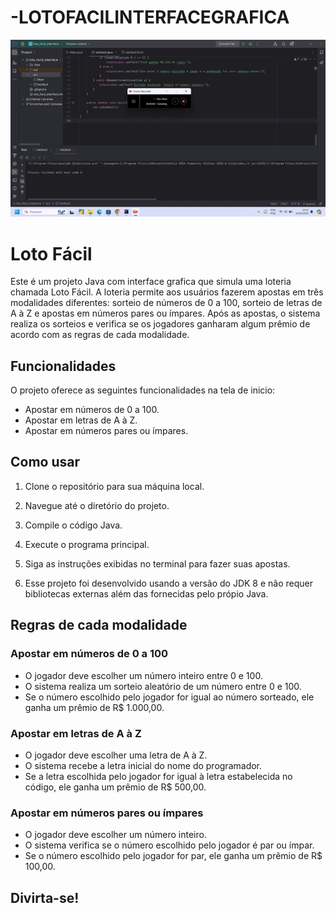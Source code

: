 # -LOTOFACILINTERFACEGRAFICA

<img src="https://github.com/gabriel-ssantana/-LOTOFACILINTERFACEGRAFICA/blob/main/lotofacilintGIF.gif">

# Loto Fácil

Este é um projeto Java com interface grafica que simula uma loteria chamada Loto Fácil. A loteria permite aos usuários fazerem apostas em três modalidades diferentes: sorteio de números de 0 a 100, sorteio de letras de A à Z e apostas em números pares ou ímpares. Após as apostas, o sistema realiza os sorteios e verifica se os jogadores ganharam algum prêmio de acordo com as regras de cada modalidade.

## Funcionalidades

O projeto oferece as seguintes funcionalidades na tela de inicio:

- Apostar em números de 0 a 100.
- Apostar em letras de A à Z.
- Apostar em números pares ou ímpares.

## Como usar

1. Clone o repositório para sua máquina local.

2. Navegue até o diretório do projeto.

3. Compile o código Java.

4. Execute o programa principal.

5. Siga as instruções exibidas no terminal para fazer suas apostas.

6. Esse projeto foi desenvolvido usando a versão do JDK 8 e não requer bibliotecas externas além das fornecidas pelo própio Java.

## Regras de cada modalidade

### Apostar em números de 0 a 100

- O jogador deve escolher um número inteiro entre 0 e 100. 
- O sistema realiza um sorteio aleatório de um número entre 0 e 100.
- Se o número escolhido pelo jogador for igual ao número sorteado, ele ganha um prêmio de R$ 1.000,00.

### Apostar em letras de A à Z

- O jogador deve escolher uma letra de A à Z.
- O sistema recebe a letra inicial do nome do programador.
- Se a letra escolhida pelo jogador for igual à letra estabelecida no código, ele ganha um prêmio de R$ 500,00.

### Apostar em números pares ou ímpares

- O jogador deve escolher um número inteiro.
- O sistema verifica se o número escolhido pelo jogador é par ou ímpar.
- Se o número escolhido pelo jogador for par, ele ganha um prêmio de R$ 100,00.

## Divirta-se!
